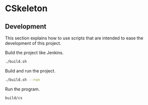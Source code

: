 # CSkeleton

## Development

This section explains how to use scripts that are intended to ease the development of this project.

Build the project like Jenkins.

```sh
./build.sh
```

Build and run the project.

```sh
./build.sh --run
```

Run the program.

```sh
build/cs
```
